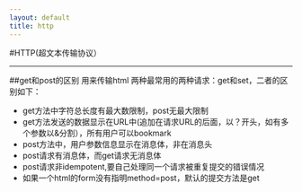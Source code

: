 ```yaml
---
layout: default
title: http
---
```


#HTTP(超文本传输协议）
***
##get和post的区别
用来传输html
两种最常用的两种请求：get和set，二者的区别如下：

- get方法中字符总长度有最大数限制，post无最大限制
- get方法发送的数据显示在URL中(追加在请求URL的后面，以？开头，如有多个参数以&分割），所有用户可以bookmark
- post方法中，用户参数信息显示在消息体，非在消息头
- post请求有消息体，而get请求无消息体
- post请求非idempotent,要自己处理同一个请求被重复提交的错误情况
- 如果一个html的form没有指明method=post，默认的提交方法是get